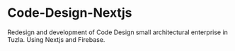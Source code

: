 # Code-Design-Nextjs
Redesign and development of Code Design small architectural enterprise in Tuzla. Using Nextjs and Firebase. 
